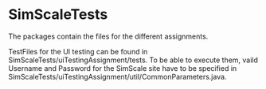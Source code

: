 # SimScaleTests

The packages contain the files for the different assignments. 

TestFiles for the UI testing can be found in SimScaleTests/uiTestingAssignment/tests. 
To be able to execute them, vaild Username and Password for the SimScale site have to be 
specified in SimScaleTests/uiTestingAssignment/util/CommonParameters.java.

